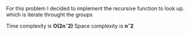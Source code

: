 For this problem I decided to implement the recursive function to look up.
which is iterate throught the groups 


Time complexity is **O(2nˆ2)**
Space complexity is **nˆ2**
